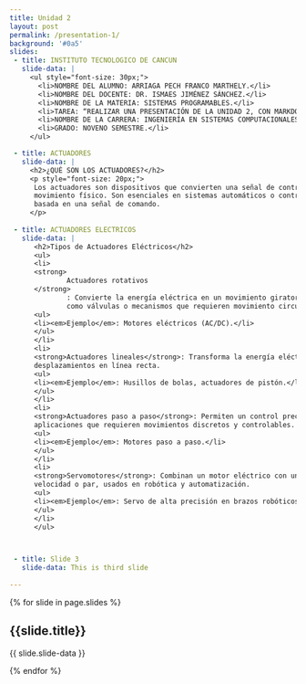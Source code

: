 ```yaml
---
title: Unidad 2
layout: post
permalink: /presentation-1/
background: '#0a5'
slides:
 - title: INSTITUTO TECNOLOGICO DE CANCUN 
   slide-data: |
     <ul style="font-size: 30px;">
       <li>NOMBRE DEL ALUMNO: ARRIAGA PECH FRANCO MARTHELY.</li>
       <li>NOMBRE DEL DOCENTE: DR. ISMAES JIMÉNEZ SÁNCHEZ.</li>
       <li>NOMBRE DE LA MATERIA: SISTEMAS PROGRAMABLES.</li>
       <li>TAREA: “REALIZAR UNA PRESENTACIÓN DE LA UNIDAD 2, CON MARKDOWN, USANDO https://slides.webjeda.com/ EN SU PROPIO REPOSITORIO DE            SLIDES”.</li>
       <li>NOMBRE DE LA CARRERA: INGENIERÍA EN SISTEMAS COMPUTACIONALES.</li>
       <li>GRADO: NOVENO SEMESTRE.</li>
     </ul>

 - title: ACTUADORES
   slide-data: |
     <h2>¿QUÉ SON LOS ACTUADORES?</h2>
     <p style="font-size: 20px;"> 
      Los actuadores son dispositivos que convierten una señal de control (normalmente eléctrica, neumática o hidráulica) en un        
      movimiento físico. Son esenciales en sistemas automáticos o controlados a distancia, ya que permiten ejecutar una acción mecánica 
      basada en una señal de comando.
     </p>
   
 - title: ACTUADORES ELECTRICOS
   slide-data: |
      <h2>Tipos de Actuadores Eléctricos</h2>
      <ul>
      <li>
      <strong>
              Actuadores rotativos
      </strong>
              : Convierte la energía eléctrica en un movimiento giratorio. Se utilizan en aplicaciones    
              como válvulas o mecanismos que requieren movimiento circular.
      <ul>
      <li><em>Ejemplo</em>: Motores eléctricos (AC/DC).</li>
      </ul>
      </li>
      <li>
      <strong>Actuadores lineales</strong>: Transforma la energía eléctrica en movimiento lineal, usados en sistemas que requieren 
      desplazamientos en línea recta.
      <ul>
      <li><em>Ejemplo</em>: Husillos de bolas, actuadores de pistón.</li>
      </ul>
      </li>
      <li>
      <strong>Actuadores paso a paso</strong>: Permiten un control preciso de la posición mediante impulsos eléctricos. Se usan en 
      aplicaciones que requieren movimientos discretos y controlables.
      <ul>
      <li><em>Ejemplo</em>: Motores paso a paso.</li>
      </ul>
      </li>
      <li>
      <strong>Servomotores</strong>: Combinan un motor eléctrico con un sistema de retroalimentación para controlar la posición, 
      velocidad o par, usados en robótica y automatización.
      <ul>
      <li><em>Ejemplo</em>: Servo de alta precisión en brazos robóticos.</li>
      </ul>
      </li>
      </ul>



 - title: Slide 3
   slide-data: This is third slide
  
---
```


{% for slide in page.slides %}
                    
<section data-background="{% if slide.background %}{{slide.background}}{% else %}{{page.background}}{% endif %}"><h1>{{slide.title}}</h1>{{ slide.slide-data }}</section>
                    
{% endfor %}
